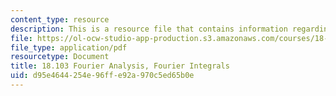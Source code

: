 ```yaml
---
content_type: resource
description: This is a resource file that contains information regarding fourier integrals.
file: https://ol-ocw-studio-app-production.s3.amazonaws.com/courses/18-103-fourier-analysis-fall-2013/d95e4644254e96ffe92a970c5ed65b0e_MIT18_103F13_fourierint1.pdf
file_type: application/pdf
resourcetype: Document
title: 18.103 Fourier Analysis, Fourier Integrals
uid: d95e4644-254e-96ff-e92a-970c5ed65b0e
---
```

